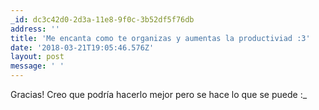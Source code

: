```yaml
---
_id: dc3c42d0-2d3a-11e8-9f0c-3b52df5f76db
address: ''
title: 'Me encanta como te organizas y aumentas la productiviad :3'
date: '2018-03-21T19:05:46.576Z'
layout: post
message: ' '
---
```


Gracias! Creo que podría hacerlo mejor pero se hace lo que se puede :_
